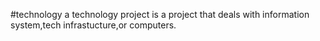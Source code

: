 #technology
a technology project is a project that deals with information system,tech infrastucture,or computers.
